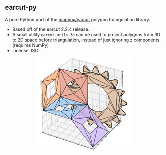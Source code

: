 ## earcut-py

A pure Python port of the [mapbox/earcut](https://github.com/mapbox/earcut) polygon triangulation library.

- Based off of the earcut 2.2.4 release.
- A small utility `earcut.utils_3d` can be used to project polygons from 3D to 2D space before triangulation, instead of just ignoring z components. (requires NumPy)
- License: ISC

<p align="center">
<img src="./docs/images/demo1.png" width="300">
</p>
